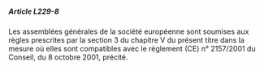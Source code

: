 ##### Article L229-8

Les assemblées générales de la société européenne sont soumises aux règles prescrites par la section 3 du chapitre V du présent titre dans la mesure où elles sont compatibles avec le règlement (CE) n° 2157/2001 du Conseil, du 8 octobre 2001, précité.

